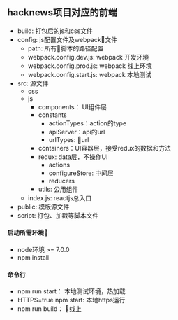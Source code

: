 ## hacknews项目对应的前端

- build:  打包后的js和css文件
- config:  js配置文件及webpack文件
    - path: 所有脚本的路径配置
    - webpack.config.dev.js: webpack 开发环境
    - webpack.config.prod.js: webpack 线上环境
    - webpack.config.start.js: webpack 本地测试
- src: 源文件
    - css
    - js
        - components： UI组件层
        - constants
            - actionTypes：action的type
            - apiServer：api的url
            - urlTypes: url
        - containers：UI容器层，接受redux的数据和方法
        - redux: data层，不操作UI
            - actions
            - configureStore: 中间层
            - reducers
        - utils: 公用组件
    - index.js: reactjs总入口
- public: 模版源文件
- script: 打包、加戳等脚本文件


#### 启动所需环境
- node环境 >= 7.0.0
- npm install

#### 命令行
- npm run start： 本地测试环境，热加载
- HTTPS=true npm start: 本地https运行
- npm run build： 线上



